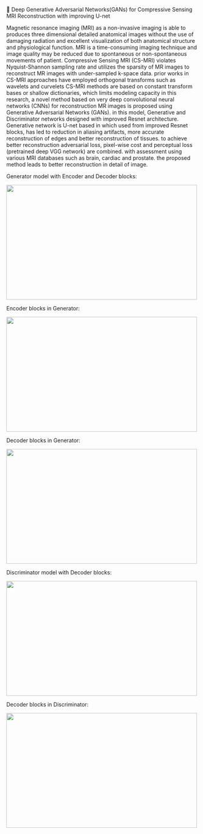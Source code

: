 
👋 Deep Generative Adversarial Networks(GANs) for Compressive Sensing MRI Reconstruction with improving U-net


Magnetic resonance imaging (MRI) as a non-invasive imaging is able to produces three dimensional detailed anatomical images without the use of damaging radiation and excellent visualization of both anatomical structure and physiological function. MRI is a time-consuming imaging technique and image quality may be reduced due to spontaneous or non-spontaneous movements of patient. Compressive Sensing MRI (CS-MRI) violates Nyquist-Shannon sampling rate and utilizes the sparsity of MR images to reconstruct MR images with under-sampled k-space data. prior works in CS-MRI approaches have employed orthogonal transforms such as wavelets and curvelets CS-MRI methods are based on constant transform bases or shallow dictionaries, which limits modeling capacity in this research, a novel method based on very deep convolutional neural networks (CNNs) for reconstruction MR images is proposed using Generative Adversarial Networks (GANs). in this model, Generative and Discriminator networks designed with improved Resnet architecture. Generative network is U-net based in which used from improved Resnet blocks, has led to reduction in aliasing artifacts, more accurate reconstruction of edges and better reconstruction of tissues. to achieve better reconstruction adversarial loss, pixel-wise cost and perceptual loss (pretrained deep VGG network) are combined. with assessment using various MRI databases such as brain, cardiac and prostate. the proposed method leads to better reconstruction in detail of image.

Generator model with Encoder and Decoder blocks:

<img src=https://user-images.githubusercontent.com/28767607/130682538-7136d817-d017-419e-bdd6-a3b8afe0d138.PNG width="500" height="300">

Encoder blocks in Generator:

<img src=https://user-images.githubusercontent.com/28767607/130683161-2c6665f7-fa16-4f33-a484-c6f14491184d.PNG width="500" height="300">

Decoder blocks in Generator:

<img src=https://user-images.githubusercontent.com/28767607/130683286-35771900-e190-47dc-a158-978124593a83.PNG width="500" height="300">

Discriminator model with Decoder blocks:

<img src=https://user-images.githubusercontent.com/28767607/130683406-dc3b2fc1-d7a7-4be4-bbc0-2e7a2ba881a6.PNG width="500" height="300">

Decoder blocks in Discriminator:

<img src=https://user-images.githubusercontent.com/28767607/130683627-ce08ccbc-b827-44f4-92d8-05d531f01f3c.PNG width="500" height="300">
